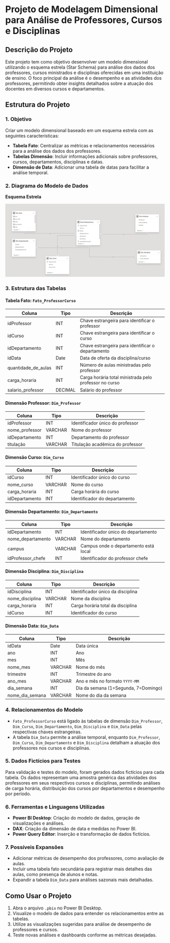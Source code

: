 # Projeto de Modelagem Dimensional para Análise de Professores, Cursos e Disciplinas

## Descrição do Projeto

Este projeto tem como objetivo desenvolver um modelo dimensional utilizando o esquema estrela (Star Schema) para análise dos dados dos professores, cursos ministrados e disciplinas oferecidas em uma instituição de ensino. O foco principal da análise é o desempenho e as atividades dos professores, permitindo obter insights detalhados sobre a atuação dos docentes em diversos cursos e departamentos.

## Estrutura do Projeto

### 1. Objetivo

Criar um modelo dimensional baseado em um esquema estrela com as seguintes características:

- **Tabela Fato**: Centralizar as métricas e relacionamentos necessários para a análise dos dados dos professores.
- **Tabelas Dimensão**: Incluir informações adicionais sobre professores, cursos, departamentos, disciplinas e datas.
- **Dimensão de Data**: Adicionar uma tabela de datas para facilitar a análise temporal.

### 2. Diagrama do Modelo de Dados

**Esquema Estrela**

![Diagrama Esquema Estrela](https://github.com/Anacaloi/dataEngineeringWithPythonBootcampNTTData/blob/main/Challenge%208%20-%20Data%20Modelling/img/starSchema.png)

### 3. Estrutura das Tabelas

#### Tabela Fato: `Fato_ProfessorCurso`

| Coluna              | Tipo    | Descrição                                              |
| ------------------- | ------- | ------------------------------------------------------ |
| idProfessor         | INT     | Chave estrangeira para identificar o professor         |
| idCurso             | INT     | Chave estrangeira para identificar o curso             |
| idDepartamento      | INT     | Chave estrangeira para identificar o departamento      |
| idData              | Date    | Data de oferta da disciplina/curso                     |
| quantidade_de_aulas | INT     | Número de aulas ministradas pelo professor             |
| carga_horaria       | INT     | Carga horária total ministrada pelo professor no curso |
| salario_professor   | DECIMAL | Salário do professor                                   |

#### Dimensão Professor: `Dim_Professor`

| Coluna         | Tipo    | Descrição                        |
| -------------- | ------- | -------------------------------- |
| idProfessor    | INT     | Identificador único do professor |
| nome_professor | VARCHAR | Nome do professor                |
| idDepartamento | INT     | Departamento do professor        |
| titulação      | VARCHAR | Titulação acadêmica do professor |

#### Dimensão Curso: `Dim_Curso`

| Coluna         | Tipo    | Descrição                     |
| -------------- | ------- | ----------------------------- |
| idCurso        | INT     | Identificador único do curso  |
| nome_curso     | VARCHAR | Nome do curso                 |
| carga_horaria  | INT     | Carga horária do curso        |
| idDepartamento | INT     | Identificador do departamento |

#### Dimensão Departamento: `Dim_Departamento`

| Coluna            | Tipo    | Descrição                             |
| ----------------- | ------- | ------------------------------------- |
| idDepartamento    | INT     | Identificador único do departamento   |
| nome_departamento | VARCHAR | Nome do departamento                  |
| campus            | VARCHAR | Campus onde o departamento está local |
| idProfessor_chefe | INT     | Identificador do professor chefe      |

#### Dimensão Disciplina: `Dim_Disciplina`

| Coluna          | Tipo    | Descrição                         |
| --------------- | ------- | --------------------------------- |
| idDisciplina    | INT     | Identificador único da disciplina |
| nome_disciplina | VARCHAR | Nome da disciplina                |
| carga_horaria   | INT     | Carga horária total da disciplina |
| idCurso         | INT     | Identificador do curso            |

#### Dimensão Data: `Dim_Data`

| Coluna          | Tipo    | Descrição                            |
| --------------- | ------- | ------------------------------------ |
| idData          | Date    | Data única                           |
| ano             | INT     | Ano                                  |
| mes             | INT     | Mês                                  |
| nome_mes        | VARCHAR | Nome do mês                          |
| trimestre       | INT     | Trimestre do ano                     |
| ano_mes         | VARCHAR | Ano e mês no formato `YYYY-MM`       |
| dia_semana      | INT     | Dia da semana (1=Segunda, 7=Domingo) |
| nome_dia_semana | VARCHAR | Nome do dia da semana                |

### 4. Relacionamentos do Modelo

- `Fato_ProfessorCurso` está ligado às tabelas de dimensão `Dim_Professor`, `Dim_Curso`, `Dim_Departamento`, `Dim_Disciplina` e `Dim_Data` pelas respectivas chaves estrangeiras.
- A tabela `Dim_Data` permite a análise temporal, enquanto `Dim_Professor`, `Dim_Curso`, `Dim_Departamento` e `Dim_Disciplina` detalham a atuação dos professores nos cursos e disciplinas.

### 5. Dados Fictícios para Testes

Para validação e testes do modelo, foram gerados dados fictícios para cada tabela. Os dados representam uma amostra genérica das atividades dos professores em seus respectivos cursos e disciplinas, permitindo análises de carga horária, distribuição dos cursos por departamentos e desempenho por período.

### 6. Ferramentas e Linguagens Utilizadas

- **Power BI Desktop**: Criação do modelo de dados, geração de visualizações e análises.
- **DAX**: Criação da dimensão de data e medidas no Power BI.
- **Power Query Editor**: Inserção e transformação de dados fictícios.

### 7. Possíveis Expansões

- Adicionar métricas de desempenho dos professores, como avaliação de aulas.
- Incluir uma tabela fato secundária para registrar mais detalhes das aulas, como presença de alunos e notas.
- Expandir a tabela `Dim_Data` para análises sazonais mais detalhadas.

## Como Usar o Projeto

1. Abra o arquivo `.pbix` no Power BI Desktop.
2. Visualize o modelo de dados para entender os relacionamentos entre as tabelas.
3. Utilize as visualizações sugeridas para análise de desempenho de professores e cursos.
4. Teste novas análises e dashboards conforme as métricas desejadas.
